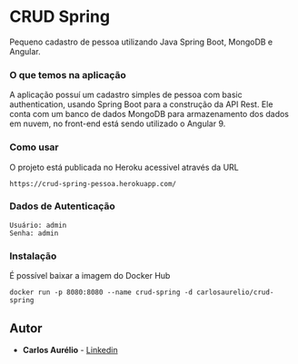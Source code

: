 # CRUD Spring

Pequeno cadastro de pessoa utilizando Java Spring Boot, MongoDB e Angular.

### O que temos na aplicação

A aplicação possuí um cadastro simples de pessoa com basic authentication, usando Spring Boot para a construção da API Rest. Ele conta com um banco de dados MongoDB para armazenamento dos dados em nuvem, no front-end está sendo utilizado o Angular 9.

### Como usar

O projeto está publicada no Heroku acessivel através da URL
```
https://crud-spring-pessoa.herokuapp.com/
```

### Dados de Autenticação
```
Usuário: admin
Senha: admin
```

### Instalação

É possível baixar a imagem do Docker Hub
```
docker run -p 8080:8080 --name crud-spring -d carlosaurelio/crud-spring
```

## Autor

* **Carlos Aurélio** - [Linkedin](https://www.linkedin.com/in/carlos-aurelio-meireles-ribeiro-filho/)
